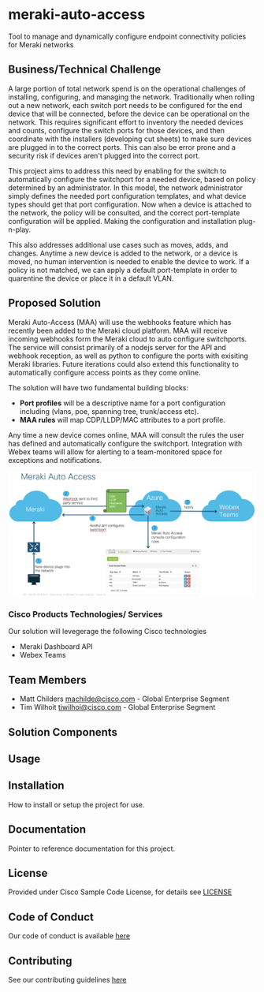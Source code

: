 # meraki-auto-access

Tool to manage and dynamically configure endpoint connectivity policies for Meraki networks


## Business/Technical Challenge

A large portion of total network spend is on the operational challenges of installing, configuring, and managing the network.  Traditionally when rolling out a new network, each switch port needs to be configured for the end device that will be connected, before the device can be operational on the network.  This requires significant effort to inventory the needed devices and counts, configure the switch ports for those devices, and then coordinate with the installers (developing cut sheets) to make sure devices are plugged in to the correct ports.  This can also be error prone and a security risk if devices aren't plugged into the correct port.

This project aims to address this need by enabling for the switch to automatically configure the switchport for a needed device, based on policy determined by an administrator.  In this model, the network administrator simply defines the needed port configuration templates, and what device types should get that port configuration.  Now when a device is attached to the network, the policy will be consulted, and the correct port-template configuration will be applied.  Making the configuration and installation plug-n-play.

This also addresses additional use cases such as moves, adds, and changes.  Anytime a new device is added to the network, or a device is moved, no human intervention is needed to enable the device to work.  If a policy is not matched, we can apply a default port-template in order to quarentine the device or place it in a default VLAN.

## Proposed Solution

Meraki Auto-Access (MAA) will use the webhooks feature which has recently been added to the Meraki cloud platform.  MAA will receive incoming webhooks form the Meraki cloud to auto configure switchports.  The service will consist primarily of a nodejs server for the API and webhook reception, as well as python to configure the ports with exisiting Meraki libraries.  Future iterations could also extend this functionality to automatically configure access points as they come online.

The solution will have two fundamental building blocks:
+ **Port profiles** will be a descriptive name for a port configuration including (vlans, poe, spanning tree, trunk/access etc).  
+ **MAA rules** will map CDP/LLDP/MAC attributes to a port profile.  

Any time a new device comes online, MAA will consult the rules the user has defined and automatically configure the switchport.  Integration with Webex teams will allow for alerting to a team-monitored space for exceptions and notifications.

![alt text](https://github.com/mattchilders/meraki-auto-access/blob/master/web/gui/maa-overview.png "Meraki Auto-Access Overview")


### Cisco Products Technologies/ Services
Our solution will levegerage the following Cisco technologies

+ Meraki Dashboard API
+ Webex Teams


## Team Members

+ Matt Childers <machilde@cisco.com> - Global Enterprise Segment
+ Tim Wilhoit <tiwilhoi@cisco.com> - Global Enterprise Segment


## Solution Components


<!-- This does not need to be completed during the initial submission phase  

Provide a brief overview of the components involved with this project. e.g Python /  -->


## Usage

<!-- This does not need to be completed during the initial submission phase  

Provide a brief overview of how to use the solution  -->



## Installation

How to install or setup the project for use.


## Documentation

Pointer to reference documentation for this project.


## License

Provided under Cisco Sample Code License, for details see [LICENSE](./LICENSE.md)

## Code of Conduct

Our code of conduct is available [here](./CODE_OF_CONDUCT.md)

## Contributing

See our contributing guidelines [here](./CONTRIBUTING.md)
